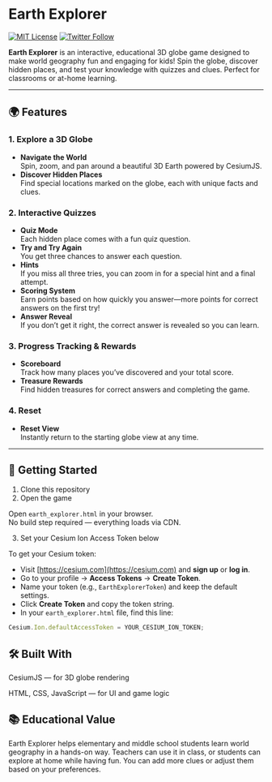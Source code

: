 # Earth Explorer

[![MIT License](https://img.shields.io/badge/license-MIT-green.svg)](LICENSE)
[![Twitter Follow](https://img.shields.io/twitter/follow/pandeyparul?style=social)](https://twitter.com/pandeyparul)

**Earth Explorer** is an interactive, educational 3D globe game designed to make world geography fun and engaging for kids! Spin the globe, discover hidden places, and test your knowledge with quizzes and clues. Perfect for classrooms or at-home learning.

---

## 🌍 Features

### 1. Explore a 3D Globe

- **Navigate the World**  
  Spin, zoom, and pan around a beautiful 3D Earth powered by CesiumJS.
- **Discover Hidden Places**  
  Find special locations marked on the globe, each with unique facts and clues.

### 2. Interactive Quizzes

- **Quiz Mode**  
  Each hidden place comes with a fun quiz question.
- **Try and Try Again**  
  You get three chances to answer each question.
- **Hints**  
  If you miss all three tries, you can zoom in for a special hint and a final attempt.
- **Scoring System**  
  Earn points based on how quickly you answer—more points for correct answers on the first try!
- **Answer Reveal**  
  If you don’t get it right, the correct answer is revealed so you can learn.

### 3. Progress Tracking & Rewards

- **Scoreboard**  
  Track how many places you’ve discovered and your total score.
- **Treasure Rewards**  
  Find hidden treasures for correct answers and completing the game.


### 4. Reset 

- **Reset View**  
  Instantly return to the starting globe view at any time.

---

## 🚀 Getting Started

1. Clone this repository
2. Open the game

Open `earth_explorer.html` in your browser.  
No build step required — everything loads via CDN.

3. Set your Cesium Ion Access Token below

To get your Cesium token:

- Visit [https://cesium.com](https://cesium.com) and **sign up** or **log in**.
- Go to your profile → **Access Tokens** → **Create Token**.
- Name your token (e.g., `EarthExplorerToken`) and keep the default settings.
- Click **Create Token** and copy the token string.
- In your `earth_explorer.html` file, find this line:

```javascript
Cesium.Ion.defaultAccessToken = YOUR_CESIUM_ION_TOKEN;
```

## 🛠️ Built With
CesiumJS — for 3D globe rendering

HTML, CSS, JavaScript — for UI and game logic

## 📚 Educational Value
Earth Explorer helps elementary and middle school students learn world geography in a hands-on way.
Teachers can use it in class, or students can explore at home while having fun.
You can add more clues or adjust them based on your preferences.